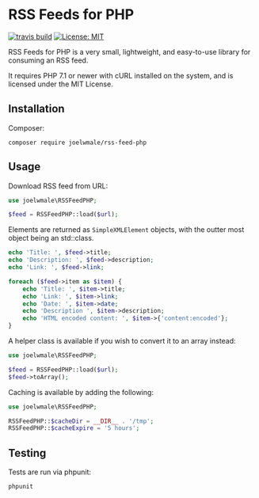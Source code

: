 # RSS Feeds for PHP

[![travis build](https://travis-ci.org/joelwmale/rss-feed-php.svg?branch=master)](https://travis-ci.org/joelwmale/riot-php-api)
[![License: MIT](https://img.shields.io/badge/License-MIT-yellow.svg)](https://opensource.org/licenses/MIT)

RSS Feeds for PHP is a very small, lightweight, and easy-to-use library for consuming an RSS feed.

It requires PHP 7.1 or newer with cURL installed on the system, and is licensed under the MIT License.

## Installation

Composer:

```
composer require joelwmale/rss-feed-php
```

## Usage

Download RSS feed from URL:

```php
use joelwmale\RSSFeedPHP;

$feed = RSSFeedPHP::load($url);
```

Elements are returned as `SimpleXMLElement` objects, with the outter most object being an std::class.

```php
echo 'Title: ', $feed->title;
echo 'Description: ', $feed->description;
echo 'Link: ', $feed->link;

foreach ($feed->item as $item) {
	echo 'Title: ', $item->title;
	echo 'Link: ', $item->link;
	echo 'Date: ', $item->date;
	echo 'Description ', $item->description;
	echo 'HTML encoded content: ', $item->{'content:encoded'};
}
```

A helper class is available if you wish to convert it to an array instead:

```php
use joelwmale\RSSFeedPHP;

$feed = RSSFeedPHP::load($url);
$feed->toArray();
```

Caching is available by adding the following:

```php
use joelwmale\RSSFeedPHP;

RSSFeedPHP::$cacheDir = __DIR__ . '/tmp';
RSSFeedPHP::$cacheExpire = '5 hours';
```

## Testing

Tests are run via phpunit:

```bash
phpunit
```
